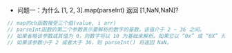 * 问题一：为什么 [1, 2, 3].map(parseInt) 返回 [1,NaN,NaN]? 
```js
// map的cb函数接受三个值(value, i arr)
// parseInt函数的第二个参数表示要解析的数字的基数。该值介于 2 ~ 36 之间。
// 如果省略该参数或其值为 0，则数字将以 10 为基础来解析。如果它以 “0x” 或 “0X” 开头，将以 16 为基数。
// 如果该参数小于 2 或者大于 36，则 parseInt() 将返回 NaN。
```
